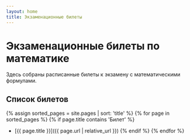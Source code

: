 ```yaml
---
layout: home
title: Экзаменационные билеты
---
```


# Экзаменационные билеты по математике

Здесь собраны расписанные билеты к экзамену с математическими формулами.

## Список билетов

{% assign sorted_pages = site.pages | sort: 'title' %}
{% for page in sorted_pages %}
  {% if page.title contains 'Билет' %}
  * [{{ page.title }}]({{ page.url | relative_url }})
  {% endif %}
{% endfor %}
